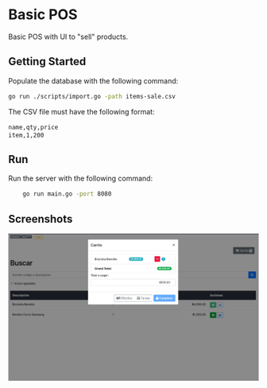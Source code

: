 # Basic POS

Basic POS with UI to "sell" products.

## Getting Started

Populate the database with the following command:

```bash
go run ./scripts/import.go -path items-sale.csv
```

The CSV file must have the following format:

```csv
name,qty,price
item,1,200
```

## Run

Run the server with the following command:
```bash
    go run main.go -port 8080
```

## Screenshots

![img.png](img.png)